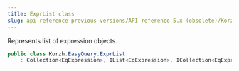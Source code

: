 ```yaml
---
title: ExprList class
slug: api-reference-previous-versions/API reference 5.x (obsolete)/Korzh.EasyQuery namespace/exprlist-class
---
```



Represents list of expression objects.
```csharp
public class Korzh.EasyQuery.ExprList
    : Collection<EqExpression>, IList<EqExpression>, ICollection<EqExpression>, IEnumerable<EqExpression>, IEnumerable, IList, ICollection, IReadOnlyList<EqExpression>, IReadOnlyCollection<EqExpression>

```